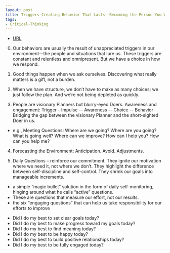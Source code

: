 ```yaml
---
layout: post
title: Triggers-Creating Behavior That Lasts--Becoming the Person You Want to Be
tags:
- Critical-Thinking
---
```



- [URL](https://www.amazon.com/Triggers-Creating-Behavior-Lasts-Becoming-Person/dp/0804141231)

0. Our behaviors are usually the result of unappreciated triggers in our environment—the people and situations that lure us. These triggers are constant and relentless and omnipresent. But we have a choice in how we respond.

1. Good things happen when we ask ourselves. Discovering what really matters is a gift, not a burden.

2. When we have structure, we don’t have to make as many choices; we just follow the plan. And we’re not being depleted as quickly.

3. People are visionary Planners but blurry-eyed Doers. Awareness and engagement: Trigger - Impulse -- Awareness -- Choice -- Behavior  Bridging the gap between the visionary Planner and the short-sighted Doer in us.
- e.g., Meeting Questions: Where are we going? Where are you going? What is going well? Where can we improve? How can I help you? How can you help me?

4. Forecasting the Environment: Anticipation. Avoid. Adjustments.

5. Daily Questions – reinforce our commitment. They ignite our motivation where we need it, not where we don’t. They highlight the difference between self-discipline and self-control. They shrink our goals into manageable increments.

* a simple “magic bullet” solution in the form of daily self-monitoring, hinging around what he calls “active” questions.
* These are questions that measure our effort, not our results.
* the six “engaging questions” that can help us take responsibility for our efforts to improve

- Did I do my best to set clear goals today?
- Did I do my best to make progress toward my goals today?
- Did I do my best to find meaning today?
- Did I do my best to be happy today?
- Did I do my best to build positive relationships today?
- Did I do my best to be fully engaged today?
